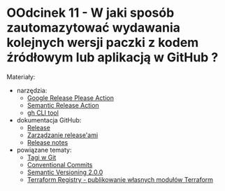 # OOdcinek 11 - W jaki sposób zautomazytować wydawania kolejnych wersji paczki z kodem źródłowym lub aplikacją w GitHub ?

Materiały:
- narzędzia:
  - [Google Release Please Action](https://github.com/googleapis/release-please-action)
  - [Semantic Release Action](https://github.com/cycjimmy/semantic-release-action)
  - [gh CLI tool](https://dev.to/ayoub3bidi/quick-tutorial-how-to-add-a-release-github-workflow-56ib)
- dokumentacja GitHub:
  - [Release](https://docs.github.com/en/repositories/releasing-projects-on-github/about-releases)
  - [Zarządzanie release'ami](https://docs.github.com/en/repositories/releasing-projects-on-github/managing-releases-in-a-repository)
  - [Release notes](https://docs.github.com/en/repositories/releasing-projects-on-github/automatically-generated-release-notes)
- powiązane tematy:
  - [Tagi w Git](https://git-scm.com/book/en/v2/Git-Basics-Tagging)
  - [Conventional Commits](https://www.conventionalcommits.org/)
  - [Semantic Versioning 2.0.0](https://semver.org/)
  - [Terraform Registry - publikowanie własnych modułów Terraform](https://registry.terraform.io/namespaces/sebastianczech)